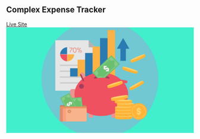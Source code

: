 <h2>Complex Expense Tracker </h2>
<a href="https://sammed-sankonatti.github.io/expense-tracker/"> Live Site </a>

<img src="/src/assets/money.png" alt="bg-image" />